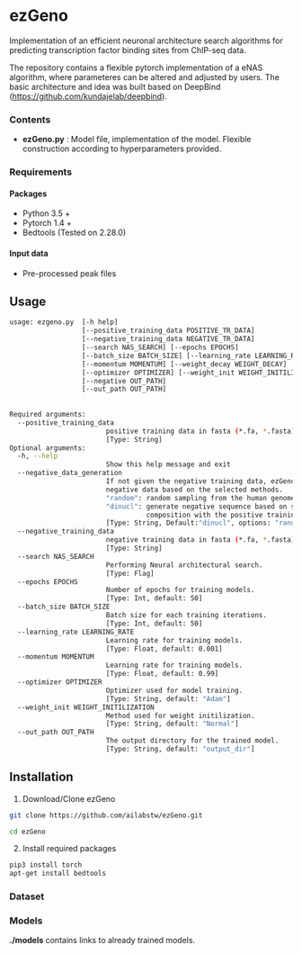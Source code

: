 # ezGeno
Implementation of an efficient neuronal architecture search algorithms for predicting transcription factor binding sites from ChIP-seq data.

The repository contains a flexible pytorch implementation of a eNAS algorithm, where parameteres can be altered and adjusted by users. The basic architecture and idea was built based on DeepBind (https://github.com/kundajelab/deepbind).


### Contents

* **ezGeno.py** : Model file, implementation of the model. Flexible construction according to hyperparameters provided.

### Requirements
#### Packages
* Python 3.5 +
* Pytorch 1.4 +
* Bedtools (Tested on 2.28.0)
#### Input data
* Pre-processed peak files 

## Usage
```bash
usage: ezgeno.py  [-h help] 
                  [--positive_training_data POSITIVE_TR_DATA] 
                  [--negative_training_data NEGATIVE_TR_DATA]
                  [--search NAS_SEARCH] [--epochs EPOCHS] 
                  [--batch_size BATCH_SIZE] [--learning_rate LEARNING_RATE] 
                  [--momentum MOMENTUM] [--weight_decay WEIGHT_DECAY] 
                  [--optimizer OPTIMIZER] [--weight_init WEIGHT_INITILIZATION]
                  [--negative OUT_PATH]
                  [--out_path OUT_PATH]
                  
                  
Required arguments:
  --positive_training_data    
                        positive training data in fasta (*.fa, *.fasta) format. 
                        [Type: String]  
Optional arguments:
  -h, --help            
                        Show this help message and exit
  --negative_data_generation    
                        If not given the negative training data, ezGeno will generate 
                        negative data based on the selected methods.
                        "random": random sampling from the human genome.
                        "dinucl": generate negative sequence based on same dinucleotide
                                  composition with the positive training data.
                        [Type: String, Default:"dinucl", options: "random, dinucl"]
  --negative_training_data    
                        negative training data in fasta (*.fa, *.fasta) format.
                        [Type: String]
  --search NAS_SEARCH
                        Performing Neural architectural search. 
                        [Type: Flag]
  --epochs EPOCHS
                        Number of epochs for training models. 
                        [Type: Int, default: 50]
  --batch_size BATCH_SIZE
                        Batch size for each training iterations. 
                        [Type: Int, default: 50]
  --learning_rate LEARNING_RATE         
                        Learning rate for training models. 
                        [Type: Float, default: 0.001]
  --momentum MOMENTUM
                        Learning rate for training models. 
                        [Type: Float, default: 0.99]
  --optimizer OPTIMIZER
                        Optimizer used for model training. 
                        [Type: String, default: "Adam"]
  --weight_init WEIGHT_INITILIZATION
                        Method used for weight initilization. 
                        [Type: String, default: "Normal"]
  --out_path OUT_PATH   
                        The output directory for the trained model. 
                        [Type: String, default: "output_dir"]
```


## Installation
1) Download/Clone ezGeno
```bash
git clone https://github.com/ailabstw/ezGeno.git

cd ezGeno
```

2) Install required packages
```bash
pip3 install torch
apt-get install bedtools
```

### Dataset


### Models
**./models** contains links to already trained models.
